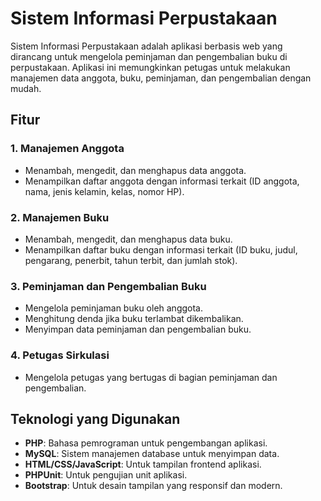 # Sistem Informasi Perpustakaan

Sistem Informasi Perpustakaan adalah aplikasi berbasis web yang dirancang untuk mengelola peminjaman dan pengembalian buku di perpustakaan. Aplikasi ini memungkinkan petugas untuk melakukan manajemen data anggota, buku, peminjaman, dan pengembalian dengan mudah.

## Fitur

### 1. **Manajemen Anggota**
   - Menambah, mengedit, dan menghapus data anggota.
   - Menampilkan daftar anggota dengan informasi terkait (ID anggota, nama, jenis kelamin, kelas, nomor HP).

### 2. **Manajemen Buku**
   - Menambah, mengedit, dan menghapus data buku.
   - Menampilkan daftar buku dengan informasi terkait (ID buku, judul, pengarang, penerbit, tahun terbit, dan jumlah stok).

### 3. **Peminjaman dan Pengembalian Buku**
   - Mengelola peminjaman buku oleh anggota.
   - Menghitung denda jika buku terlambat dikembalikan.
   - Menyimpan data peminjaman dan pengembalian buku.

### 4. **Petugas Sirkulasi**
   - Mengelola petugas yang bertugas di bagian peminjaman dan pengembalian.

## Teknologi yang Digunakan

- **PHP**: Bahasa pemrograman untuk pengembangan aplikasi.
- **MySQL**: Sistem manajemen database untuk menyimpan data.
- **HTML/CSS/JavaScript**: Untuk tampilan frontend aplikasi.
- **PHPUnit**: Untuk pengujian unit aplikasi.
- **Bootstrap**: Untuk desain tampilan yang responsif dan modern.
